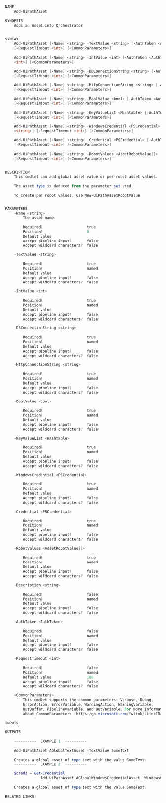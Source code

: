 ﻿```PowerShell

NAME
    Add-UiPathAsset
    
SYNOPSIS
    Adds an Asset into Orchestrator
    
    
SYNTAX
    Add-UiPathAsset [-Name] <string> -TextValue <string> [-AuthToken <AuthToken>] [-Description <string>] 
    [-RequestTimeout <int>] [<CommonParameters>]
    
    Add-UiPathAsset [-Name] <string> -IntValue <int> [-AuthToken <AuthToken>] [-Description <string>] [-RequestTimeout 
    <int>] [<CommonParameters>]
    
    Add-UiPathAsset [-Name] <string> -DBConnectionString <string> [-AuthToken <AuthToken>] [-Description <string>] 
    [-RequestTimeout <int>] [<CommonParameters>]
    
    Add-UiPathAsset [-Name] <string> -HttpConnectionString <string> [-AuthToken <AuthToken>] [-Description <string>] 
    [-RequestTimeout <int>] [<CommonParameters>]
    
    Add-UiPathAsset [-Name] <string> -BoolValue <bool> [-AuthToken <AuthToken>] [-Description <string>] 
    [-RequestTimeout <int>] [<CommonParameters>]
    
    Add-UiPathAsset [-Name] <string> -KeyValueList <Hashtable> [-AuthToken <AuthToken>] [-Description <string>] 
    [-RequestTimeout <int>] [<CommonParameters>]
    
    Add-UiPathAsset [-Name] <string> -WindowsCredential <PSCredential> [-AuthToken <AuthToken>] [-Description 
    <string>] [-RequestTimeout <int>] [<CommonParameters>]
    
    Add-UiPathAsset [-Name] <string> -Credential <PSCredential> [-AuthToken <AuthToken>] [-Description <string>] 
    [-RequestTimeout <int>] [<CommonParameters>]
    
    Add-UiPathAsset [-Name] <string> -RobotValues <AssetRobotValue[]> [-AuthToken <AuthToken>] [-Description <string>] 
    [-RequestTimeout <int>] [<CommonParameters>]
    
    
DESCRIPTION
    This cmdlet can add global asset value or per-robot asset values.
    
    The asset type is deduced from the parameter set used.
    
    To create per robot values, use New-UiPathAssetRobotValue
    

PARAMETERS
    -Name <string>
        The asset name.
        
        Required?                    true
        Position?                    0
        Default value                
        Accept pipeline input?       false
        Accept wildcard characters?  false
        
    -TextValue <string>
        
        Required?                    true
        Position?                    named
        Default value                
        Accept pipeline input?       false
        Accept wildcard characters?  false
        
    -IntValue <int>
        
        Required?                    true
        Position?                    named
        Default value                
        Accept pipeline input?       false
        Accept wildcard characters?  false
        
    -DBConnectionString <string>
        
        Required?                    true
        Position?                    named
        Default value                
        Accept pipeline input?       false
        Accept wildcard characters?  false
        
    -HttpConnectionString <string>
        
        Required?                    true
        Position?                    named
        Default value                
        Accept pipeline input?       false
        Accept wildcard characters?  false
        
    -BoolValue <bool>
        
        Required?                    true
        Position?                    named
        Default value                
        Accept pipeline input?       false
        Accept wildcard characters?  false
        
    -KeyValueList <Hashtable>
        
        Required?                    true
        Position?                    named
        Default value                
        Accept pipeline input?       false
        Accept wildcard characters?  false
        
    -WindowsCredential <PSCredential>
        
        Required?                    true
        Position?                    named
        Default value                
        Accept pipeline input?       false
        Accept wildcard characters?  false
        
    -Credential <PSCredential>
        
        Required?                    true
        Position?                    named
        Default value                
        Accept pipeline input?       false
        Accept wildcard characters?  false
        
    -RobotValues <AssetRobotValue[]>
        
        Required?                    true
        Position?                    named
        Default value                
        Accept pipeline input?       false
        Accept wildcard characters?  false
        
    -Description <string>
        
        Required?                    false
        Position?                    named
        Default value                
        Accept pipeline input?       false
        Accept wildcard characters?  false
        
    -AuthToken <AuthToken>
        
        Required?                    false
        Position?                    named
        Default value                
        Accept pipeline input?       false
        Accept wildcard characters?  false
        
    -RequestTimeout <int>
        
        Required?                    false
        Position?                    named
        Default value                100
        Accept pipeline input?       false
        Accept wildcard characters?  false
        
    <CommonParameters>
        This cmdlet supports the common parameters: Verbose, Debug,
        ErrorAction, ErrorVariable, WarningAction, WarningVariable,
        OutBuffer, PipelineVariable, and OutVariable. For more information, see 
        about_CommonParameters (https:/go.microsoft.com/fwlink/?LinkID=113216). 
    
INPUTS
    
OUTPUTS
    
    ----------  EXAMPLE 1  ----------
    
    Add-UiPathAsset AGlobalTextAsset -TextValue SomeText
    
    Creates a global asset of type text with the value SomeText.
    ----------  EXAMPLE 2  ----------
    
    $creds = Get-Credential
                Add-UiPathAsset AGlobalWindowsCredentialAsset -WindowsCredential $creds
    
    Creates a global asset of type text with the value SomeText.
    
RELATED LINKS



```
